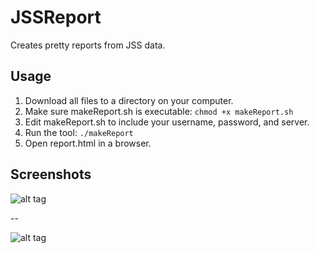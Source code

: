 # JSSReport

Creates pretty reports from JSS data.

## Usage

1. Download all files to a directory on your computer.
2. Make sure makeReport.sh is executable: `chmod +x makeReport.sh`
3. Edit makeReport.sh to include your username, password, and server.
4. Run the tool: `./makeReport`
5. Open report.html in a browser.

## Screenshots

![alt tag](http://i.imgur.com/kez7gTR.png)

--

![alt tag](http://i.imgur.com/gwLyRMr.png)
